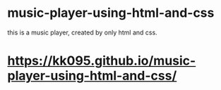 # music-player-using-html-and-css

this is a music player,  created by only html and css.
# https://kk095.github.io/music-player-using-html-and-css/
